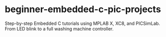 # beginner-embedded-c-pic-projects
Step-by-step Embedded C tutorials using MPLAB X, XC8, and PICSimLab. From LED blink to a full washing machine controller.
